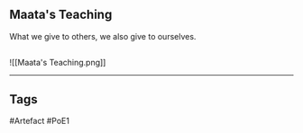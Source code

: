 ## Maata's Teaching
What we give to others, we also give to ourselves.
##
![[Maata's Teaching.png]]

---
## Tags
#Artefact
#PoE1
